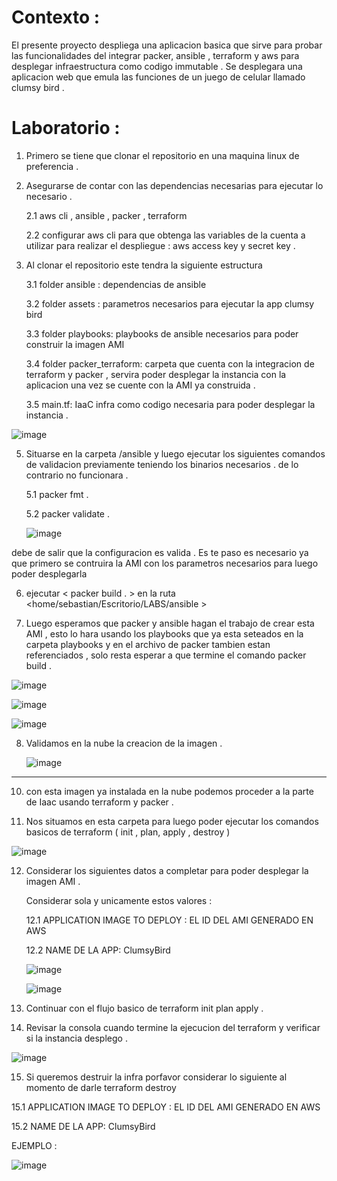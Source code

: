 # Contexto :
El presente proyecto despliega una aplicacion basica que sirve para probar las funcionalidades del integrar packer, ansible , terraform y aws para desplegar infraestructura como codigo immutable . Se desplegara una aplicacion web que emula las funciones de un juego de celular llamado clumsy bird . 

# Laboratorio :
1. Primero se tiene que clonar el repositorio en una maquina linux de preferencia .
2. Asegurarse de contar con las dependencias necesarias para ejecutar lo necesario .
   
   2.1 aws cli , ansible , packer , terraform

   2.2 configurar aws cli para que obtenga las variables de la cuenta a utilizar para realizar el despliegue : aws access key y secret key . 

4. Al clonar el repositorio este tendra la siguiente estructura
   
   3.1 folder ansible : dependencias de ansible
   
   3.2 folder assets : parametros necesarios para ejecutar la app clumsy bird

   3.3 folder playbooks: playbooks de ansible necesarios para poder construir la imagen AMI
   
   3.4 folder packer_terraform: carpeta que cuenta con la integracion de terraform y packer , servira poder desplegar la instancia con la aplicacion una vez se cuente con la AMI ya construida .

   3.5 main.tf: IaaC infra como codigo necesaria para poder desplegar la instancia . 
   
![image](https://github.com/user-attachments/assets/2b512e89-52cf-478d-87ad-ef813a0877d7)


5. Situarse en la carpeta /ansible y luego ejecutar los siguientes comandos de validacion previamente teniendo los binarios necesarios . de lo contrario no funcionara .

   5.1 packer fmt .
   
   5.2 packer validate .


   ![image](https://github.com/user-attachments/assets/6502293c-2e19-4821-9bff-44346302be93)


debe de salir que la configuracion es valida . Es te paso es necesario ya que primero se contruira la AMI con los parametros necesarios para luego poder desplegarla 

 

6. ejecutar  <  packer build . >  en la ruta   <home/sebastian/Escritorio/LABS/ansible >

7. Luego esperamos que packer y ansible hagan el trabajo de crear esta AMI , esto lo hara usando los playbooks que ya esta seteados en la carpeta playbooks y en el archivo de packer tambien estan referenciados , solo resta esperar a que termine el comando packer build .


![image](https://github.com/user-attachments/assets/75bebb76-e0b7-4109-b97c-2748954bd5d2)




![image](https://github.com/user-attachments/assets/abe13ed7-42f0-4ebe-a7d1-7478e2dcc618)





![image](https://github.com/user-attachments/assets/a6dac6be-8d88-4b81-9581-c9bc82a41358)





8. Validamos en la nube la creacion de la imagen .

   ![image](https://github.com/user-attachments/assets/70737748-7752-48b2-beaa-3fa21158e511)

---------------------------------------------------------------------------------------------------------------------------------------------------------------------------------------------------------------

10. con esta imagen ya instalada en la nube podemos proceder a la parte de Iaac usando terraform y packer .

11. Nos situamos en esta carpeta para luego poder ejecutar los comandos basicos de terraform ( init , plan, apply , destroy )

![image](https://github.com/user-attachments/assets/5bae30f5-5922-4cf5-b187-6e6ad0729793)

12. Considerar los siguientes datos a completar para poder desplegar la imagen AMI .

      Considerar sola y unicamente estos valores :

    
    12.1 APPLICATION IMAGE TO DEPLOY : EL ID DEL AMI GENERADO EN AWS


    12.2 NAME DE LA APP: ClumsyBird


    ![image](https://github.com/user-attachments/assets/f53a81bf-8336-44d9-8156-fec09588fbf2)







    ![image](https://github.com/user-attachments/assets/dbdf9629-f402-4e79-88c9-421f06ffe0d9)





13. Continuar con el flujo basico de terraform init plan apply .


14. Revisar la consola cuando termine la ejecucion del terraform y verificar si la instancia desplego .


![image](https://github.com/user-attachments/assets/add2c63d-b1c8-43e7-940a-893df2aed447)












15. Si queremos destruir la infra porfavor considerar lo siguiente al momento de darle terraform destroy

    

   15.1 APPLICATION IMAGE TO DEPLOY : EL ID DEL AMI GENERADO EN AWS

   

   15.2 NAME DE LA APP: ClumsyBird



   EJEMPLO : 


   ![image](https://github.com/user-attachments/assets/be112ca9-ab50-42ed-a6df-b66a0bd93092)



   
   

